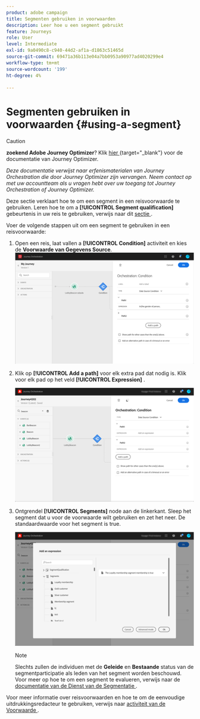 ```yaml
---
product: adobe campaign
title: Segmenten gebruiken in voorwaarden
description: Leer hoe u een segment gebruikt
feature: Journeys
role: User
level: Intermediate
exl-id: 9a0490c8-c940-44d2-af1a-d1863c51465d
source-git-commit: 69471a36b113e04a7bb0953a90977ad4020299e4
workflow-type: tm+mt
source-wordcount: '199'
ht-degree: 4%

---
```


# Segmenten gebruiken in voorwaarden {#using-a-segment}


>[!CAUTION]
>
>**zoekend Adobe Journey Optimizer**? Klik [ hier ](https://experienceleague.adobe.com/nl/docs/journey-optimizer/using/ajo-home){target="_blank"} voor de documentatie van Journey Optimizer.
>
>
>_Deze documentatie verwijst naar erfenismaterialen van Journey Orchestration die door Journey Optimizer zijn vervangen. Neem contact op met uw accountteam als u vragen hebt over uw toegang tot Journey Orchestration of Journey Optimizer._


Deze sectie verklaart hoe te om een segment in een reisvoorwaarde te gebruiken. Leren hoe te om a **[!UICONTROL Segment qualification]** gebeurtenis in uw reis te gebruiken, verwijs naar dit [ sectie ](../building-journeys/segment-qualification-events.md).

Voer de volgende stappen uit om een segment te gebruiken in een reisvoorwaarde:

1. Open een reis, laat vallen a **[!UICONTROL Condition]** activiteit en kies de **Voorwaarde van Gegevens Source**.
   ![](../assets/journey47.png)

1. Klik op **[!UICONTROL Add a path]** voor elk extra pad dat nodig is. Klik voor elk pad op het veld **[!UICONTROL Expression]** .

   ![](../assets/segment3.png)

1. Ontgrendel **[!UICONTROL Segments]** node aan de linkerkant. Sleep het segment dat u voor de voorwaarde wilt gebruiken en zet het neer. De standaardwaarde voor het segment is true.

   ![](../assets/segment4.png)

   >[!NOTE]
   >
   >Slechts zullen de individuen met de **Geleide** en **Bestaande** status van de segmentparticipatie als leden van het segment worden beschouwd. Voor meer op hoe te om een segment te evalueren, verwijs naar de [ documentatie van de Dienst van de Segmentatie ](https://experienceleague.adobe.com/docs/experience-platform/segmentation/tutorials/evaluate-a-segment.html?lang=nl-NL#interpret-segment-results).

Voor meer informatie over reisvoorwaarden en hoe te om de eenvoudige uitdrukkingsredacteur te gebruiken, verwijs naar [ activiteit van de Voorwaarde ](../building-journeys/condition-activity.md#about_condition).

